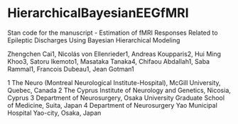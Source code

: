 # HierarchicalBayesianEEGfMRI
Stan code for the manuscript - Estimation of fMRI Responses Related to Epileptic Discharges Using Bayesian Hierarchical Modeling

Zhengchen Cai1, Nicolás von Ellenrieder1, Andreas Koupparis2, Hui Ming Khoo3, Satoru Ikemoto1, Masataka Tanaka4, Chifaou Abdallah1, Saba Rammal1, Francois Dubeau1, Jean Gotman1

1 The Neuro (Montreal Neurological Institute-Hospital), McGill University, Quebec, Canada
2 The Cyprus Institute of Neurology and Genetics, Nicosia, Cyprus
3 Department of Neurosurgery, Osaka University Graduate School of Medicine, Suita, Japan
4 Department of Neurosurgery Yao Municipal Hospital Yao-city, Osaka, Japan

